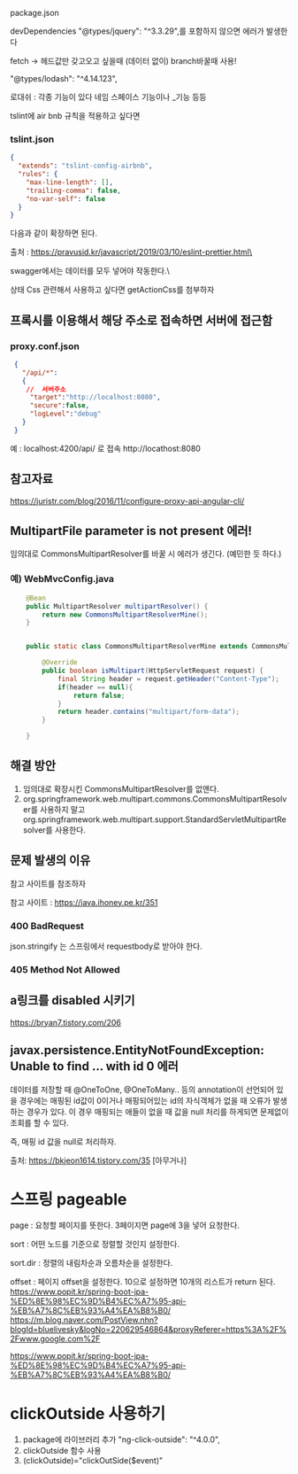 package.json


devDependencies
"@types/jquery": "^3.3.29",를 포함하지 않으면 에러가 발생한다

fetch -> 헤드값만 갖고오고 싶을때 (데이터 없이)
branch바꿀때 사용!

"@types/lodash": "^4.14.123",

로대쉬 : 각종 기능이 있다 네임 스페이스 기능이나 _기능 등등


tslint에 air bnb 규칙을 적용하고 싶다면



### tslint.json
```json
{
  "extends": "tslint-config-airbnb",
  "rules": {
    "max-line-length": [],
    "trailing-comma": false,
    "no-var-self": false
  }
}

```
다음과 같이 확장하면 된다.

출처 : https://pravusid.kr/javascript/2019/03/10/eslint-prettier.html\


swagger에서는 데이터를 모두 넣어야 작동한다.\


상태 Css 관련해서 사용하고 싶다면 getActionCss를 첨부하자

## 프록시를 이용해서 해당 주소로 접속하면 서버에 접근함

### proxy.conf.json
```json
 {
   "/api/*":
   {
    //  서버주소
     "target":"http://localhost:8080",
     "secure":false,
     "logLevel":"debug"
   }
 }
```

예 : localhost:4200/api/ 로 접속
http://locathost:8080



## 참고자료
https://juristr.com/blog/2016/11/configure-proxy-api-angular-cli/


## MultipartFile parameter is not present 에러!

임의대로 CommonsMultipartResolver를 바꿀 시 에러가 생긴다. (예민한 듯 하다.)


### 예) WebMvcConfig.java
```java
    @Bean
    public MultipartResolver multipartResolver() {
        return new CommonsMultipartResolverMine();
    }


    public static class CommonsMultipartResolverMine extends CommonsMultipartResolver {

        @Override
        public boolean isMultipart(HttpServletRequest request) {
            final String header = request.getHeader("Content-Type");
            if(header == null){
                return false;
            }
            return header.contains("multipart/form-data");
        }

    }
```

## 해결 방안
1. 임의대로 확장시킨 CommonsMultipartResolver를 없앤다.
2. org.springframework.web.multipart.commons.CommonsMultipartResolver를 사용하지 말고 org.springframework.web.multipart.support.StandardServletMultipartResolver를 사용한다.
   
## 문제 발생의 이유
참고 사이트를 참조하자

참고 사이트 : https://java.ihoney.pe.kr/351



### 400 BadRequest
json.stringify 는 스프링에서 requestbody로 받아야 한다.

### 405 Method Not Allowed



## a링크를 disabled 시키기
https://bryan7.tistory.com/206


## javax.persistence.EntityNotFoundException: Unable to find ... with id 0 에러

데이터를 저장할 때 @OneToOne, @OneToMany.. 등의 annotation이 선언되어 있을 경우에는 매핑된 id값이 0이거나 매핑되어있는 id의 자식객체가 없을 때 오류가 발생하는 경우가 있다. 이 경우 매핑되는 애들이 없을 때 값을 null 처리를 하게되면 문제없이 조회를 할 수 있다. 



즉, 매핑 id 값을 null로 처리하자.



출처: https://bkjeon1614.tistory.com/35 [아무거나]


# 스프링 pageable
page : 요청할 페이지를 뜻한다. 3페이지면 page에 3을 넣어 요청한다.

sort : 어떤 노드를 기준으로 정렬할 것인지 설정한다.

sort.dir : 정렬의 내림차순과 오름차순을 설정한다.

offset : 페이지 offset을 설정한다. 10으로 설정하면 10개의 리스트가 return 된다.
https://www.popit.kr/spring-boot-jpa-%ED%8E%98%EC%9D%B4%EC%A7%95-api-%EB%A7%8C%EB%93%A4%EA%B8%B0/
https://m.blog.naver.com/PostView.nhn?blogId=bluelivesky&logNo=220629546864&proxyReferer=https%3A%2F%2Fwww.google.com%2F

https://www.popit.kr/spring-boot-jpa-%ED%8E%98%EC%9D%B4%EC%A7%95-api-%EB%A7%8C%EB%93%A4%EA%B8%B0/




# clickOutside 사용하기
1. package에 라이브러리 추가
"ng-click-outside": "^4.0.0",
2. clickOutside 함수 사용
3. (clickOutside)="clickOutSide($event)"